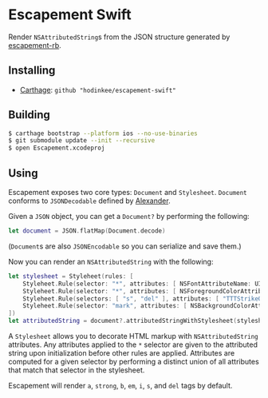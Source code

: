 # Escapement Swift

Render `NSAttributedString`s from the JSON structure generated by [escapement-rb](https://github.com/hodinkee/escapement-rb).

## Installing

- [Carthage](https://github.com/Carthage/Carthage): `github "hodinkee/escapement-swift"`

## Building

```sh
$ carthage bootstrap --platform ios --no-use-binaries
$ git submodule update --init --recursive
$ open Escapement.xcodeproj
```

## Using

Escapement exposes two core types: `Document` and `Stylesheet`. `Document` conforms to `JSONDecodable` defined by [Alexander](https://github.com/hodinkee/alexander).

Given a `JSON` object, you can get a `Document?` by performing the following:

```swift
let document = JSON.flatMap(Document.decode)
```

(`Document`s are also `JSONEncodable` so you can serialize and save them.)

Now you can render an `NSAttributedString` with the following:

```swift
let stylesheet = Styleheet(rules: [
    Styleheet.Rule(selector: "*", attributes: [ NSFontAttributeName: UIFont(name: "TiemposText-Regular", size: 18)! ]),
    Styleheet.Rule(selector: "*", attributes: [ NSForegroundColorAttributeName: Theme.darkTextColor() ]),
    Styleheet.Rule(selectors: [ "s", "del" ], attributes: [ "TTTStrikeOutAttribute": NSUnderlineStyle.StyleSingle.rawValue ]),
    Styleheet.Rule(selector: "mark", attributes: [ NSBackgroundColorAttributeName: colorWithHex(0xEEEEEE) ])
])
let attributedString = document?.attributedStringWithStylesheet(stylesheet)
```

A `Stylesheet` allows you to decorate HTML markup with `NSAttributedString` attributes. Any attributes applied to the `*` selector are given to the attributed string upon initialization before other rules are applied. Attributes are computed for a given selector by performing a distinct union of all attributes that match that selector in the stylesheet.

Escapement will render `a`, `strong`, `b`, `em`, `i`, `s`, and `del` tags by default.

